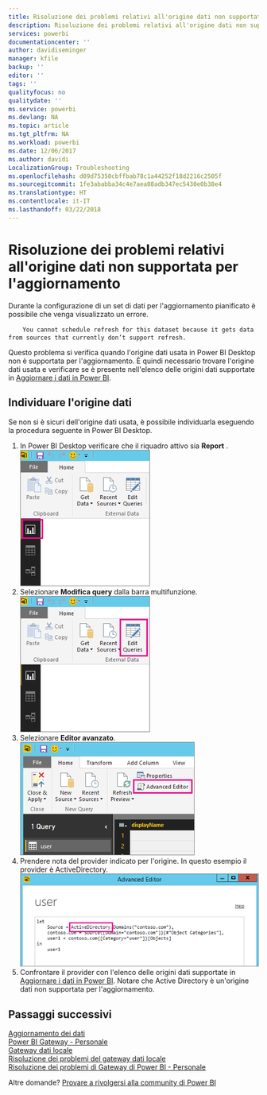```yaml
---
title: Risoluzione dei problemi relativi all'origine dati non supportata per l'aggiornamento
description: Risoluzione dei problemi relativi all'origine dati non supportata per l'aggiornamento
services: powerbi
documentationcenter: ''
author: davidiseminger
manager: kfile
backup: ''
editor: ''
tags: ''
qualityfocus: no
qualitydate: ''
ms.service: powerbi
ms.devlang: NA
ms.topic: article
ms.tgt_pltfrm: NA
ms.workload: powerbi
ms.date: 12/06/2017
ms.author: davidi
LocalizationGroup: Troubleshooting
ms.openlocfilehash: d09d75350cbffbab78c1a44252f18d2216c2505f
ms.sourcegitcommit: 1fe3ababba34c4e7aea08adb347ec5430e0b38e4
ms.translationtype: HT
ms.contentlocale: it-IT
ms.lasthandoff: 03/22/2018
---
```

# <a name="troubleshooting-unsupported-data-source-for-refresh"></a>Risoluzione dei problemi relativi all'origine dati non supportata per l'aggiornamento
Durante la configurazione di un set di dati per l'aggiornamento pianificato è possibile che venga visualizzato un errore.

        You cannot schedule refresh for this dataset because it gets data from sources that currently don’t support refresh.

Questo problema si verifica quando l'origine dati usata in Power BI Desktop non è supportata per l'aggiornamento. È quindi necessario trovare l'origine dati usata e verificare se è presente nell'elenco delle origini dati supportate in [Aggiornare i dati in Power BI](refresh-data.md). 

## <a name="find-the-data-source"></a>Individuare l'origine dati
Se non si è sicuri dell'origine dati usata, è possibile individuarla eseguendo la procedura seguente in Power BI Desktop.  

1. In Power BI Desktop verificare che il riquadro attivo sia **Report** .  
   ![](media/service-admin-troubleshoot-unsupported-data-source-for-refresh/tshoot-report-pane.png)
2. Selezionare **Modifica query** dalla barra multifunzione.  
   ![](media/service-admin-troubleshoot-unsupported-data-source-for-refresh/tshoot-edit-queries.png)
3. Selezionare **Editor avanzato**.  
   ![](media/service-admin-troubleshoot-unsupported-data-source-for-refresh/tshoot-advanced-editor.png)
4. Prendere nota del provider indicato per l'origine.  In questo esempio il provider è ActiveDirectory.  
   ![](media/service-admin-troubleshoot-unsupported-data-source-for-refresh/tshoot-provider.png)
5. Confrontare il provider con l'elenco delle origini dati supportate in [Aggiornare i dati in Power BI](refresh-data.md).  Notare che Active Directory è un'origine dati non supportata per l'aggiornamento.  

## <a name="next-steps"></a>Passaggi successivi
[Aggiornamento dei dati](refresh-data.md)  
[Power BI Gateway - Personale](personal-gateway.md)  
[Gateway dati locale](service-gateway-onprem.md)  
[Risoluzione dei problemi del gateway dati locale](service-gateway-onprem-tshoot.md)  
[Risoluzione dei problemi di Gateway di Power BI - Personale](service-admin-troubleshooting-power-bi-personal-gateway.md)  

Altre domande? [Provare a rivolgersi alla community di Power BI](http://community.powerbi.com/)

